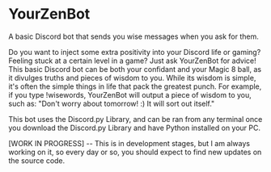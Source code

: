 # YourZenBot
A basic Discord bot that sends you wise messages when you ask for them.

Do you want to inject some extra positivity into your Discord life or gaming?
Feeling stuck at a certain level in a game?
Just ask YourZenBot for advice! This basic Discord bot can be both your confidant and your Magic 8 ball, as it divulges truths and pieces of wisdom to you. While its wisdom is simple, it's often the simple things in life that pack the greatest punch.
For example, if you type !wisewords, YourZenBot will output a piece of wisdom to you, such as: "Don't worry about tomorrow! :) It will sort out itself."

This bot uses the Discord.py Library, and can be ran from any terminal once you download the Discord.py Library and have Python installed on your PC.

[WORK IN PROGRESS] -- This is in development stages, but I am always working on it, so every day or so, you should expect to find new updates on the source code.
